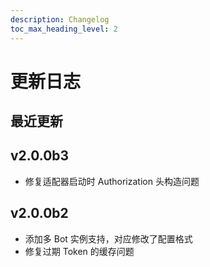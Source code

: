 ```yaml
---
description: Changelog
toc_max_heading_level: 2
---
```


# 更新日志

## 最近更新

## v2.0.0b3

- 修复适配器启动时 Authorization 头构造问题

## v2.0.0b2

- 添加多 Bot 实例支持，对应修改了配置格式
- 修复过期 Token 的缓存问题
